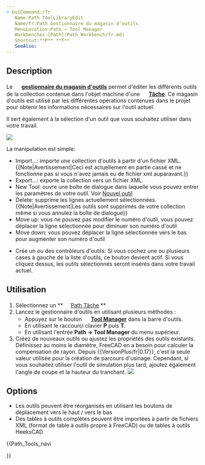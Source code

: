 ```yaml
---
- GuiCommand:/fr
   Name:Path ToolLibraryEdit
   Name/fr:Path Gestionnaire du magasin d'outils
   MenuLocation:Path → Tool Manager
   Workbenches:[Path](Path_Workbench/fr.md)
   Shortcut:**P** **T**
   SeeAlso:
---
```


## Description

Le **<img src="images/Path_ToolLibraryEdit.svg" width=16px> [gestionnaire du magasin d'outils](Path_ToolLibraryEdit/fr.md)** permet d\'éditer les différents outils de la collection contenue dans l\'objet machine d\'une **<img src="images/Path_Job.svg" width=16px> [Tâche](Path_Job/fr.md)**. Ce magasin d\'outils est utilisé par les différentes opérations contenues dans le projet pour obtenir les informations nécessaires sur l\'outil actuel.

Il sert également à la sélection d\'un outil que vous souhaitez utiliser dans votre travail.

![](images/Path-Tooltable.png )


<div class="mw-translate-fuzzy">

La manipulation est simple:

-   Import\...: importe une collection d\'outils à partir d\'un fichier XML. {{Note|Avertissement|Ceci est actuellement en partie cassé et ne fonctionne pas si vous n'avez jamais eu de fichier xml auparavant.}}
-   Export\...: exporte la collection vers un fichier XML.
-   New Tool: ouvre une boîte de dialogue dans laquelle vous pouvez entrer les paramètres de votre outil. Voir [Nouvel outil](Path_NewTool/fr.md)
-   Delete: supprime les lignes actuellement sélectionnées. {{Note|Avertissement|Les outils sont supprimés de votre collection même si vous annulez la boîte de dialogue}}
-   Move up: vous ne pouvez pas modifier le numéro d\'outil, vous pouvez déplacer la ligne sélectionnée pour diminuer son numéro d\'outil
-   Move down: vous pouvez déplacer la ligne sélectionnée vers le bas pour augmenter son numéro d\'outil


</div>

-   Crée un ou des contrôleurs d\'outils: Si vous cochez une ou plusieurs cases à gauche de la liste d\'outils, ce bouton devient actif. Si vous cliquez dessus, les outils sélectionnés seront insérés dans votre travail actuel.

## Utilisation

1.  Sélectionnez un **<img src="images/Path_Job.svg" width=16px> [Path Tâche](Path_Job/fr.md)
**
2.  Lancez le gestionnaire d\'outils en utilisant plusieurs méthodes :
    -   Appuyez sur le bouton **<img src="images/Path_ToolLibraryEdit.svg" width=16px> [Tool Manager](Path_ToolLibraryEdit/fr.md)** dans la barre d\'outils.
    -   En utilisant le raccourci clavier **P** puis **T**.
    -   En utilisant l\'entrée **Path → Tool Manager** du menu supérieur.
3.  Créez de nouveaux outils ou ajustez les propriétés des outils existants.
    Définissez au moins le diamètre, FreeCAD en a besoin pour calculer la compensation de rayon. Depuis {{VersionPlus/fr|0.17}}, c\'est la seule valeur utilisée pour la création de parcours d\'usinage. Cependant, si vous souhaitez utiliser l\'outil de simulation plus tard, ajoutez également l\'angle de coupe et la hauteur du tranchant.
    ![](images/Path-ToolAdd.gif )

## Options

-   Les outils peuvent être réorganisés en utilisant les boutons de déplacement vers le haut / vers le bas
-   Des tables à outils complètes peuvent être importées à partir de fichiers XML (format de table à outils propre à FreeCAD) ou de tables à outils HeeksCAD


<div class="mw-translate-fuzzy">





</div>


{{Path_Tools_navi

}} 
